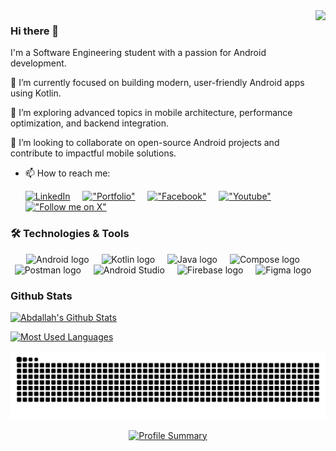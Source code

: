 <a href="https://www.linkedin.com/in/abdallah-elsobky-5150701a6/">
    <img align="right" height="300" src="https://github.com/user-attachments/assets/75069a18-cda4-43c1-a571-57b3a6a2b89d" />
</a>

### Hi there 👋

I'm a Software Engineering student with a passion for Android development.

🔭 I’m currently focused on building modern, user-friendly Android apps using Kotlin.

🌱 I’m exploring advanced topics in mobile architecture, performance optimization, and backend integration.

👯 I’m looking to collaborate on open-source Android projects and contribute to impactful mobile solutions.

- 📫 How to reach me:

  [![LinkedIn](https://img.shields.io/badge/LinkedIn-0A66C2?style=flat&logo=linkedin&logoColor=white)](https://www.linkedin.com/in/abdallah-elsobky-5150701a6/)
  <img width="12" />
  [!["Portfolio"](https://img.shields.io/badge/Portfolio-blue?style=flat&logo=dev.to&labelColor=0D47A1)](https://abdullah-elsobky.web.app)
  <img width="12" />
  [!["Facebook"](https://img.shields.io/badge/Facebook-blue?style=flat&logo=facebook&labelColor=blue)](https://www.facebook.com/profile.php?id=100014756283139)
  <img width="12" />
  [!["Youtube"](https://img.shields.io/badge/YouTube-red?style=flat&logo=youtube&labelColor=red)](https://www.youtube.com/@Abdallah_Elsobky)
  <img width="12" />
  [!["Follow me on X"](https://img.shields.io/twitter/follow/AbdallahElsobk4?label=Follow%20me)](https://x.com/AbdallahElsobk4)
  

### 🛠️ Technologies & Tools 

<div align="center">
  <img src="https://github.com/user-attachments/assets/15a3458c-67da-4831-b8b0-c267e73c0db0" height="40" alt="Android logo"  />
  <img width="12" />
  <img src="https://github.com/user-attachments/assets/db4c14fe-ef07-46d4-b36f-e6967c0d8651" height="40" alt="Kotlin logo"  />
  <img width="12" />
  <img src="https://github.com/user-attachments/assets/1d705d8f-e1f6-47f0-a0ec-920d4a6d85b4" height="40" alt="Java logo"  />
  <img width="12" />
  <img src="https://github.com/user-attachments/assets/64969cf6-85b6-4c82-b086-c38ce8a0ce4b" height="40" alt="Compose logo"  />
  <img width="12" />
  <img src="https://github.com/user-attachments/assets/3849155b-20ff-4e3d-8c2a-1ac783ee9d94" height="40" alt="Postman logo"  />
  <img width="12" />
  <img src="https://github.com/user-attachments/assets/b2cb3058-e15c-4cde-9c75-b337c7e18e63" height="40" alt="Android Studio"  />
  <img width="12" />
  <img src="https://github.com/user-attachments/assets/5de81cc8-9fc1-4153-819d-3865ef0207e1" height="40" alt="Firebase logo"  />
  <img width="12" />
  <img src="https://github.com/user-attachments/assets/c2a88203-f65e-43df-8fc6-8883ac79fb20" height="40" alt="Figma logo"  />
  <img width="12" />
</div>

###
  

### Github Stats
[![Abdallah's Github Stats](https://github-readme-stats.vercel.app/api?username=Abdallah-Elsobky&count_private=true&theme=default&show_icons=true&&title_color=fff&icon_color=79ff97&text_color=9f9f9f&bg_color=151515)](https://github.com/Abdallah-Elsobky)

<!-- ### 🔥 Contribution Graph  
<p align="center">
  <img src="https://github-readme-activity-graph.vercel.app/graph?username=Abdallah-Elsobky&theme=github-dark&hide_border=true" />
</p> -->

[![Most Used Languages](https://github-readme-stats.vercel.app/api/top-langs?username=Abdallah-Elsobky&locale=en&hide_title=false&layout=compact&card_width=320&langs_count=5&theme=dracula&hide_border=false&count_private=true&theme=default&show_icons=true&&title_color=fff&icon_color=79ff97&text_color=9f9f9f&bg_color=151515)](https://github.com/Abdallah-Elsobky)



[![Snake animation](https://github.com/Abdallah-Elsobky/Abdallah-Elsobky/blob/output/snake.svg)](https://github.com/Abdallah-Elsobky)


<p align="center">
  <a href="https://github.com/Abdallah-Elsobky">
    <img src="https://github-profile-summary-cards.vercel.app/api/cards/profile-details?username=Abdallah-Elsobky&theme=github_dark" alt="Profile Summary" />
  </a>
</p>

